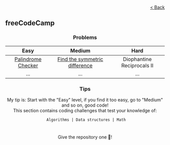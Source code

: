 [<p align="right">< Back</p>](../../README.md)

<h2>freeCodeCamp</h2>

<h3 align="center">Problems</h3>

<div align="center">

| Easy 	| Medium 	| Hard 	|
|:---:	|:---:	|:---:	|
| [Palindrome Checker](./palindrome-checker/problem.md)	| [Find the symmetric difference](./find-the-symmetric-difference/problem.md)	| Diophantine Reciprocals II 	|
| ... 	| ... 	| ... 	|

</div>

<h3 align="center">Tips</h3>

<p align="center">My tip is: Start with the "Easy" level, if you find it too easy, go to "Medium" and so on, good code!<br>This section contains coding challenges that test your knowledge of:</p>

<div align="center">

  <code> Algorithms | Data structures | Math</code>

</div>

#

<p align="center">Give the repository one 🌟!<p>
